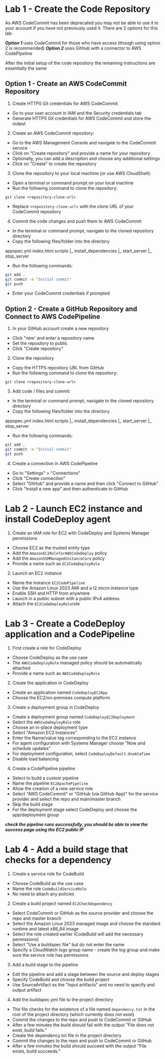 # Lab 1 - Create the Code Repository

As AWS CodeCommit has been deprecated you may not be able to use it in your account if you have not previously used it. There are 2 options for this lab:

***Option 1*** uses CodeCommit for those who have access (though using option 2 is recommended)
***Option 2*** uses GitHub with a connector to AWS CodePipeline

After the initial setup of the code repository the remaining instructions are essentially the same


## Option 1 - Create an AWS CodeCommit Repository

1. Create HTTPS Git credentials for AWS CodeCommit
- Go to your user account in IAM and the Security credentials tab
- Generate HTTPS Git credentials for AWS CodeCommit and store the output

2. Create an AWS CodeCommit repository:
- Go to the AWS Management Console and navigate to the CodeCommit service
- Click on "Create repository" and provide a name for your repository
- Optionally, you can add a description and choose any additional settings
- Click on "Create" to create the repository

3. Clone the repository to your local machine (or use AWS CloudShell):
- Open a terminal or command prompt on your local machine
- Run the following command to clone the repository:

```
git clone <repository-clone-url>
```
- Replace `<repository-clone-url>` with the clone URL of your CodeCommit repository

4. Commit the code changes and push them to AWS CodeCommit
- In the terminal or command prompt, navigate to the cloned repository directory
- Copy the following files/folder into the directory

appspec.yml
index.html
scripts
    |_ install_dependencies
    |_ start_server
    |_ stop_server

- Run the following commands:
   
```bash
git add .
git commit -m "Initial commit"
git push
```
- Enter your CodeCommit credentials if prompted

## Option 2 - Create a GitHub Repository and Connect to AWS CodePipeline

1. In your GitHub account create a new repository
- Click "new' and enter a repository name
- Set the repository to public
- Click "Create repository"

2. Clone the repository
- Copy the HTTPS repository URL from GitHub
- Run the following command to clone the repository:

```
git clone <repository-clone-url>
```

3. Add code / files and commit
- In the terminal or command prompt, navigate to the cloned repository directory
- Copy the following files/folder into the directory

appspec.yml
index.html
scripts
    |_ install_dependencies
    |_ start_server
    |_ stop_server

- Run the following commands:
   
```bash
git add .
git commit -m "Initial commit"
git push
```

4. Create a connection in AWS CodePipeline
- Go to "Settings" > "Connections" 
- Click "Create connection"
- Select "GitHub" and provide a name and then click "Connect to GitHub"
- Click "Install a new app" and then authenticate to GitHub

# Lab 2 - Launch EC2 instance and install CodeDeploy agent

1. Create an IAM role for EC2 with CodeDeploy and Systems Manager permissions
- Choose EC2 as the trusted entity type
- Add the `AmazonEC2RoleforAWSCodeDeploy` policy
- Add the `AmazonSSMManagedInstanceCore` policy
- Provide a name such as `EC2CodeDeployRole`

2. Launch an EC2 instance 
- Name the instance `EC2CodePipeline`
- Use the Amazon Linux 2023 AMI and a t2.micro instance type
- Enable SSH and HTTP from anywhere
- Launch in a public subnet with a public IPv4 address
- Attach the `EC2CodeDeployRole`role

# Lab 3 - Create a CodeDeploy application and a CodePipeline

1. First create a role for CodeDeploy
- Choose CodeDeploy as the use case
- The `AWSCodeDeployRole` managed policy should be automatically attached
- Provide a name such as `AWSCodeDeployRole`

2. Create the application in CodeDeploy
- Create an application named `CodeDeployEC2App`
- Choose the EC2/on-premises compute platform

3. Create a deployment group in CodeDeploy
- Create a deployment group named `CodeDeployEC2Deployment`
- Select the `AWSCodeDeployRole` role
- Choose an in-place deployment type
- Select "Amazon EC2 Instances"
- Enter the Name/value tag corresponding to the EC2 instance
- For agent configuration with Systems Manager choose "Now and schedule updates"
- For deployment configuration, select `CodeDeployDefault.OneAtaTime`
- Disable load balancing

4. Create a CodePipeline pipeline
- Select to build a custom pipeline
- Name the pipeline `EC2ApachePipeline`
- Allow the creation of a new service role
- Select "AWS CodeCommit" or "GitHub (via GitHub App)" for the service provider and select the repo and main/master branch
- Skip the build stage
- For the deployment stage select CodeDeploy and choose the app/deployment group

***check the pipeline runs successfully, you should be able to view the success page using the EC2 public IP***

# Lab 4 - Add a build stage that checks for a dependency

1. Create a service role for CodeBuild
- Choose CodeBuild as the use case
- Name the role `CodeBuildServiceRole`
- No need to attach any policies

2. Create a build project named `EC2CheckDependency`
- Select CodeCommit or GitHub as the source provider and choose the repo and master branch
- Select the Amazon Linux 2023 managed image and choose the standard runtime and latest x86_64 image
- Select the role created earlier (CodeBuild will add the necessary permissions)
- Select "Use a buildspec file" but do not enter the name
- Specify a CloudWatch logs group name - create the log group and make sure the service role has permissions

3. Add a build stage to the pipeline
- Edit the pipeline and add a stage between the source and deploy stages
- Specify CodeBuild and choose the build project
- Use SourceArtifact as the "Input artifacts" and no need to specify and output artifact

4. Add the buildspec.yml file to the project directory
- The file checks for the existence of a file named `dependency.txt` in the root of the project directory (which currently does not exist)
- Commit the changes to the repo and push to CodeCommit or GitHub
- After a few minutes the build should fail with the output "File does not exist, build fails."
- Create the dependency.txt file in the project directory
- Commit the changes to the repo and push to CodeCommit or GitHub
- After a few minutes the build should succeed with the output "File exists, build succeeds."

